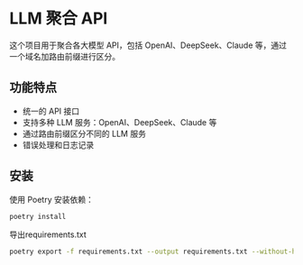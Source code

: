 # LLM 聚合 API

这个项目用于聚合各大模型 API，包括 OpenAI、DeepSeek、Claude 等，通过一个域名加路由前缀进行区分。

## 功能特点

- 统一的 API 接口
- 支持多种 LLM 服务：OpenAI、DeepSeek、Claude 等
- 通过路由前缀区分不同的 LLM 服务
- 错误处理和日志记录

## 安装

使用 Poetry 安装依赖：

```bash
poetry install
```

导出requirements.txt
```bash
poetry export -f requirements.txt --output requirements.txt --without-hashes
```
